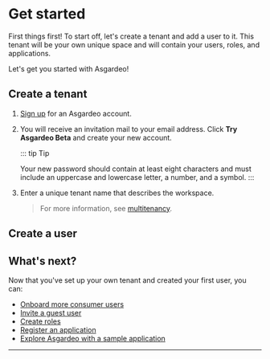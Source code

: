 # Get started

First things first! To start off, let's create a tenant and add a user to it. This tenant will be your own unique space
and will contain your users, roles, and applications.

Let's get you started with Asgardeo!

## Create a tenant

1. [Sign up](https://asgardeo.io/early-signup) for an Asgardeo account.

2. You will receive an invitation mail to your email address. Click **Try Asgardeo Beta** and create your new account.

   ::: tip Tip

   Your new password should contain at least eight characters and must include an uppercase and lowercase letter, a
   number, and a symbol.
   :::

2. Enter a unique tenant name that describes the workspace.

   > For more information, see [multitenancy](../../concepts/user-mgt/multitenancy.md).

## Create a user

<CommonGuide guide='guides/fragments/onboard-user-with-password.md'/>

## What's next?

Now that you've set up your own tenant and created your first user, you can:

- [Onboard more consumer users](../users/consumer-users.md)
- [Invite a guest user](../users/guest-users.md)
- [Create roles](../users/create-role.md)
- [Register an application](../applications/README.md)
- [Explore Asgardeo with a sample application](../applications/README.md)

----

